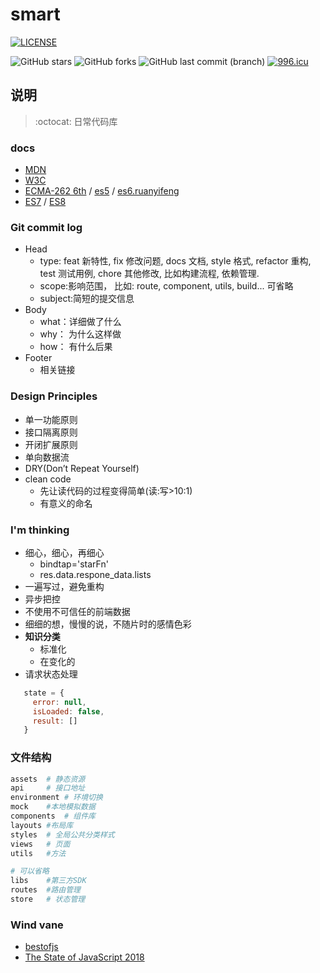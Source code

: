 # smart

[![LICENSE](https://img.shields.io/badge/license-MIT%20(The%20996%20Prohibited%20License)-blue.svg)](https://github.com/996icu/996.ICU/blob/master/LICENSE) 

![GitHub stars](https://img.shields.io/github/stars/xiaoyueyue165/smart.svg)
![GitHub forks](https://img.shields.io/github/forks/xiaoyueyue165/smart.svg)
![GitHub last commit (branch)](https://img.shields.io/github/last-commit/xiaoyueyue165/smart.svg) [![996.icu](https://img.shields.io/badge/link-996.icu-red.svg)](https://996.icu)

## 说明
> :octocat: 日常代码库

### docs

- [MDN](https://developer.mozilla.org/zh-CN/)
- [W3C](https://www.w3.org/TR/)
- [ECMA-262 6th](https://www.ecma-international.org/ecma-262/6.0/) / [es5](https://yanhaijing.com/es5/) / [es6.ruanyifeng](http://es6.ruanyifeng.com/)
- [ES7](http://www.ecma-international.org/ecma-262/7.0/index.html) / [ES8](http://www.ecma-international.org/ecma-262/8.0/index.html)

### Git commit log

* Head
  * type: feat 新特性, fix 修改问题, docs 文档, style 格式, refactor 重构, test 测试用例, chore 其他修改, 比如构建流程, 依赖管理.
  * scope:影响范围， 比如: route, component, utils, build... 可省略
  * subject:简短的提交信息
* Body
  * what：详细做了什么
  * why： 为什么这样做
  * how： 有什么后果
* Footer
  * 相关链接
  
### Design Principles

- 单一功能原则
- 接口隔离原则
- 开闭扩展原则
- 单向数据流
- DRY(Don’t Repeat Yourself)
- clean code
  + 先让读代码的过程变得简单(读:写>10:1)
  + 有意义的命名
  
 ### I'm thinking

 - 细心，细心，再细心
   + bindtap='starFn'
   + res.data.respone_data.lists
 - 一遍写过，避免重构
 - 异步把控
 - 不使用不可信任的前端数据
 - 细细的想，慢慢的说，不随片时的感情色彩
 - **知识分类**
    + 标准化
    + 在变化的
 - 请求状态处理
 ````js
    state = {
      error: null,
      isLoaded: false,
      result: []
    }
 ````
 ### 文件结构
 ````bash
 assets  # 静态资源
 api     # 接口地址
 environment # 环境切换
 mock    #本地模拟数据
 components  # 组件库
 layouts #布局库
 styles  # 全局公共分类样式
 views   # 页面
 utils   #方法

 # 可以省略
 libs    #第三方SDK
 routes  #路由管理
 store   # 状态管理
 ````
 ### Wind vane
 
- [bestofjs](https://bestofjs.org/)
- [The State of JavaScript 2018](https://2018.stateofjs.com/)

